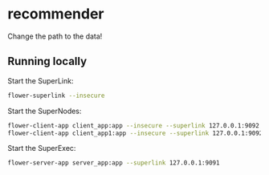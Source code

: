# recommender

Change the path to the data!

## Running locally 

Start the SuperLink:

```bash
flower-superlink --insecure
```

Start the SuperNodes:

```bash
flower-client-app client_app:app --insecure --superlink 127.0.0.1:9092
flower-client-app client_app1:app --insecure --superlink 127.0.0.1:9092
```

Start the SuperExec:

```bash
flower-server-app server_app:app --superlink 127.0.0.1:9091
```

